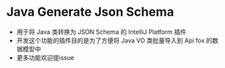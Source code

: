 # Java Generate Json Schema

<!-- Plugin description -->
- 用于将 Java 类转换为 JSON Schema 的 IntelliJ Platform 插件
- 开发这个功能的插件目的是为了方便将 Java VO 类批量导入到 Api fox 的数据模型中
- 更多功能欢迎提issue
<!-- Plugin description end -->
